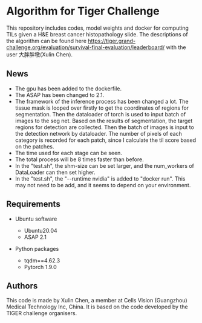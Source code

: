 # Algorithm for Tiger Challenge

This repository includes codes, model weights and docker for computing TILs given a H&E breast cancer histopathology slide. 
The descriptions of the algorithm can be found here https://tiger.grand-challenge.org/evaluation/survival-final-evaluation/leaderboard/ with the user 大胖胖墩(Xulin Chen).

## News
- The gpu has been added to the dockerfile.
- The ASAP has been changed to 2.1.
- The framework of the inference process has been changed a lot. The tissue mask is looped over firstly to get the 
coordinates of regions for segmentation. Then the dataloader of torch is used to input batch of images to the seg net.
Based on the results of segmentation, the target regions for detection are collected. Then the batch of images is 
input to the detection network by dataloader. The number of pixels of each category is recorded for each patch, since I 
calculate the til score based on the patches. 
- The time used for each stage can be seen.
- The total process will be 8 times faster than before.
- In the "test.sh", the shm-size can be set larger, and the num_workers of DataLoader can then set higher. 
- In the "test.sh", the "--runtime nvidia" is added to "docker run". This may not need to be add, and it seems to depend on your environment.

## Requirements

- Ubuntu software
  - Ubuntu20.04
  - ASAP 2.1
  
- Python packages
  - tqdm==4.62.3
  - Pytorch 1.9.0

## Authors
This code is made by Xulin Chen, a member at Cells Vision (Guangzhou) Medical Technology Inc, China. It is based on the code developed by the TIGER challenge organisers.

